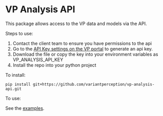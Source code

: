# VP Analysis API

This package allows access to the VP data and models via the API.

Steps to use:

1. Contact the client team to ensure you have permissions to the api
2. Go to the [API Key settings on the VP portal](https://portal.variantperception.com/user/settings?tab=api%20keys) to generate an api key.
3. Download the file or copy the key into your environment variables as VP_ANALYSIS_API_KEY
4. Install the repo into your python project

To install:

```shell
pip install git+https://github.com/variantperception/vp-analysis-api.git
```

To use:

See the [examples](./examples).
